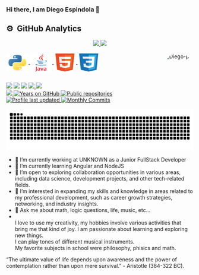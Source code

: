 ### Hi there, I am Diego Espindola 👋

## ⚙️ &nbsp;GitHub Analytics

<div align="center">
  <a href="https://github.com/Diego-Espindola">
  <img height="150em" src="https://github-readme-stats.vercel.app/api?username=Diego-Espindola&show_icons=true&theme=react&include_all_commits=true&count_private=true"/>
  <img height="150em" src="https://github-readme-stats.vercel.app/api/top-langs/?username=Diego-Espindola&layout=compact&langs_count=7&theme=react"/>
</div>
 
<div style="display: inline_block"><br>
  <img align="center" alt="Diego-Python" height="50" width="60" src="https://raw.githubusercontent.com/devicons/devicon/master/icons/python/python-original.svg">
  <img align="center" alt="Diego-Java" height="50" width="60" src="https://raw.githubusercontent.com/devicons/devicon/master/icons/java/java-original-wordmark.svg">
    <img align="center" alt="Diego-HTML" height="50" width="60" src="https://raw.githubusercontent.com/devicons/devicon/master/icons/html5/html5-original.svg">
  <img align="center" alt="Diego-CSS" height="50" width="60" src="https://raw.githubusercontent.com/devicons/devicon/master/icons/css3/css3-original.svg">
  <img align="right" alt="Diego-pic" height="150" style="border-radius:50px;" src="https://user-images.githubusercontent.com/59180229/174450422-75b38fba-ea29-427a-ac52-361b88362acb.png">
</div>
  
  ##
 
<div> 
  <a href="https://www.youtube.com/channel/UCBGAfRUOHV9oT2conxvGcYQ/videos" target="_blank"><img src="https://img.shields.io/badge/YouTube-FF0000?style=for-the-badge&logo=youtube&logoColor=white" target="_blank"></a>
  <a href="https://www.instagram.com/diego_espindola.1/" target="_blank"><img src="https://img.shields.io/badge/-Instagram-%23E4405F?style=for-the-badge&logo=instagram&logoColor=white" target="_blank"></a>
 <a href="https://discordapp.com/users/Diegoo#7415" target="_blank"><img src="https://img.shields.io/badge/Discord-7289DA?style=for-the-badge&logo=discord&logoColor=white" target="_blank"></a> 
  <a href = "mailto:diegoespindola9404@gmail.com"><img src="https://img.shields.io/badge/-Gmail-%23333?style=for-the-badge&logo=gmail&logoColor=white" target="_blank">   </a>
  <a href="https://www.linkedin.com/in/diego-do-carmo-espindola-204361201/" target="_blank"><img src="https://img.shields.io/badge/-LinkedIn-%230077B5?style=for-the-badge&logo=linkedin&logoColor=white" target="_blank"></a> 
  
  <br>
  <a href="https://badges.pufler.dev">
  <img src="https://badges.pufler.dev/visits/Diego-Espindola/Diego-Espindola">
  </a>
  
  <a href="https://badges.pufler.dev">
  <img src="https://badges.pufler.dev/years/Diego-Espindola?logo=github" alt="Years on GitHub"/>
  </a>
  <a href="https://badges.pufler.dev">
  <img src="https://badges.pufler.dev/repos/Diego-Espindola?logo=github" alt="Public repositories" />
  </a>
  <a href="https://shields.io">
  <img src="https://img.shields.io/github/last-commit/Diego-Espindola/Diego-Espindola?label=Profile%20Updated&logo=github" alt="Profile last updated"/>
  </a>
  <a href="https://badges.pufler.dev">
  <img src="https://badges.pufler.dev/commits/monthly/Diego-Espindola" alt="Monthly Commits"/>
  </a>
  <br><br>
  
  <picture>
    <img alt="github contribution grid snake animation" src="https://github.com/Diego-Espindola/Diego-Espindola/blob/output/github-contribution-grid-snake.svg">
  </picture>
</div>
  
  
  
  
- 🔭 I’m currently working at UNKNOWN as a Junior FullStack Developer
- 🌱 I’m currently learning Angular and NodeJS
- 👯 I’m open to exploring collaboration opportunities in various areas, including data science, development projects, and other tech-related fields.
- 🧐 I’m interested in expanding my skills and knowledge in areas related to my professional development, such as career growth strategies, networking, and industry insights.
- 💬 Ask me about math, logic questions, life, music, etc...
- <br>    I love to use my creativity, my hobbies involve various activities that bring me that kind of joy. I am passionate about learning and exploring new things. <br>    I can play tones of different musical instruments. <br>    My favorite subjects in school were philosophy, phisics and math.

“The ultimate value of life depends upon awareness and the power of contemplation rather than upon mere survival.” - Aristotle (384-322 BC).
